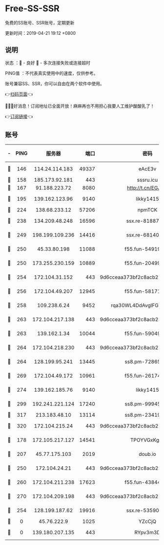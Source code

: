 # Free-SS-SSR

免费的SS账号、SSR账号，定期更新

更新时间：2019-04-21 19:12 +0800

## 说明

状态     ：🙂 - 良好 🙁 - 多次连接失败或连接超时

PING值   ：不代表真实使用中的速度，仅供参考。

账号兼容SS、SSR，你可以自由在两个软件中使用。

👉[扫码页面](https://liesauer.github.io/Free-SS-SSR/)👈

🎉🎉🎉好消息！订阅地址已全面开放！麻麻再也不用担心我要人工维护酸酸乳了！

👉[订阅链接](https://www.liesauer.net/yogurt/subscribe?ACCESS_TOKEN=DAYxR3mMaZAsaqUb)👈

## 账号

|-|PING|服务器|端口|密码|加密方式|区域|
|:----:|:----:|:-----:|-----:|:----:|:----:|:----:|
|🙂|146|114.24.114.183|49337|eAcE3v|chacha20-ietf|TW|
|🙂|158|185.173.92.181|443|sssru.icu|rc4-md5|RU|
|🙂|167|91.188.223.72|8080|http://t.cn/EGJIyrl|rc4-md5|RU|
|🙂|195|139.162.123.96|9140|likky1415|aes-256-cfb|JP|
|🙂|224|138.68.233.12|57206|npmTCK|rc4-md5|US|
|🙂|238|134.209.48.248|16596|ssx.re-81887619|aes-256-cfb|US|
|🙂|249|198.199.109.236|14416|ssx.re-68140680|aes-256-cfb|US|
|🙂|250|45.33.80.198|11088|f55.fun-54919937|aes-256-cfb|US|
|🙂|250|173.255.230.159|10889|f55.fun-20499920|aes-256-cfb|US|
|🙂|254|172.104.31.152|443|9d6cceaa373bf2c8acb22e60b6a58be6|aes-256-cfb|US|
|🙂|256|172.104.49.207|12945|f55.fun-58171420|aes-256-cfb|SG|
|🙂|258|109.238.6.24|9452|rqa30WL4DdAvgIFG6Fs3znzTa|aes-256-cfb|FR|
|🙂|263|172.104.217.138|443|9d6cceaa373bf2c8acb22e60b6a58be6|aes-256-cfb|US|
|🙂|263|139.162.1.34|10044|f55.fun-59049291|aes-256-cfb|SG|
|🙂|264|172.104.218.230|443|9d6cceaa373bf2c8acb22e60b6a58be6|aes-256-cfb|US|
|🙂|264|128.199.95.241|13445|ss8.pm-72865285|aes-256-cfb|SG|
|🙂|269|172.104.49.172|10961|f55.fun-26174488|aes-256-cfb|SG|
|🙂|274|139.162.185.76|9140|likky1415|aes-256-cfb|DE|
|🙂|299|192.241.221.124|17240|ss8.pm-99945477|aes-256-cfb|US|
|🙂|317|213.183.48.10|13114|ss8.pm-23419048|rc4-md5|RU|
|🙂|320|172.104.215.24|443|9d6cceaa373bf2c8acb22e60b6a58be6|aes-256-cfb|US|
|🙂|178|172.105.217.127|14541|TPOYVGxKglpi|aes-256-cfb|JP|
|🙂|207|45.77.175.103|2019|doub.io|aes-128-ctr|SG|
|🙂|250|172.104.24.21|443|9d6cceaa373bf2c8acb22e60b6a58be6|aes-256-cfb|US|
|🙂|260|172.104.211.238|17623|f55.fun-43844641|aes-256-cfb|US|
|🙂|270|172.104.209.198|443|9d6cceaa373bf2c8acb22e60b6a58be6|aes-256-cfb|US|
|🙁|254|128.199.187.62|19916|ssx.re-53590362|aes-256-cfb|SG|
|🙁|0|45.76.222.9|1025|YZcCjQ|rc4-md5|JP|
|🙁|0|139.180.207.135|443|RYpv3m3D|aes-256-cfb|JP|
